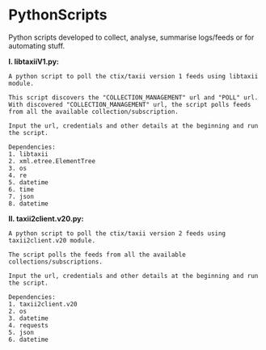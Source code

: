 # PythonScripts
Python scripts developed to collect, analyse, summarise logs/feeds or for automating stuff.

**I. libtaxiiV1.py:**

    A python script to poll the ctix/taxii version 1 feeds using libtaxii module.

    This script discovers the "COLLECTION_MANAGEMENT" url and "POLL" url.
    With discovered "COLLECTION_MANAGEMENT" url, the script polls feeds from all the available collection/subscription.

    Input the url, credentials and other details at the beginning and run the script.

    Dependencies:
    1. libtaxii
    2. xml.etree.ElementTree
    3. os
    4. re
    5. datetime
    6. time
    7. json
    8. datetime

**II. taxii2client.v20.py:**

    A python script to poll the ctix/taxii version 2 feeds using taxii2client.v20 module.

    The script polls the feeds from all the available collections/subscriptions.
  
    Input the url, credentials and other details at the beginning and run the script.
  
    Dependencies:
    1. taxii2client.v20
    2. os
    3. datetime
    4. requests
    5. json
    6. datetime
